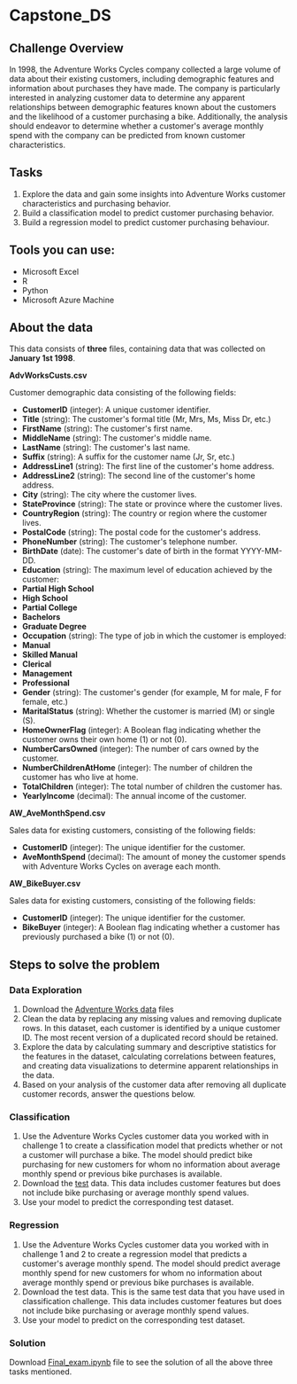 # Capstone_DS

## Challenge Overview
In 1998, the Adventure Works Cycles company collected a large volume of data about their existing customers, including demographic features and information about purchases they have made. The company is particularly interested in analyzing customer data to determine any apparent relationships between demographic features known about the customers and the likelihood of a customer purchasing a bike. Additionally, the analysis should endeavor to determine whether a customer's average monthly spend with the company can be predicted from known customer characteristics.

## Tasks

1. Explore the data and gain some insights into Adventure Works customer characteristics and purchasing behavior.   
2. Build a classification model to predict customer purchasing behavior.   
3. Build a regression model to predict customer purchasing behaviour.   

## Tools you can use:

- Microsoft Excel
- R
- Python
- Microsoft Azure Machine 

## About the data

This data consists of **three** files, containing data that was collected on **January 1st 1998**.     

**AdvWorksCusts.csv**     

Customer demographic data consisting of the following fields:  

- **CustomerID** (integer): A unique customer identifier.
- **Title** (string): The customer's formal title (Mr, Mrs, Ms, Miss Dr, etc.)
- **FirstName** (string): The customer's first name.
- **MiddleName** (string): The customer's middle name.
- **LastName** (string): The customer's last name.
- **Suffix** (string): A suffix for the customer name (Jr, Sr, etc.)
- **AddressLine1** (string): The first line of the customer's home address.
- **AddressLine2** (string): The second line of the customer's home address.
- **City** (string): The city where the customer lives.
- **StateProvince** (string): The state or province where the customer lives.
- **CountryRegion** (string): The country or region where the customer lives.
- **PostalCode** (string): The postal code for the customer's address.
- **PhoneNumber** (string): The customer's telephone number.
- **BirthDate** (date): The customer's date of birth in the format YYYY-MM-DD.
- **Education** (string): The maximum level of education achieved by the customer:
- **Partial High School**
- **High School**
- **Partial College**
- **Bachelors**
- **Graduate Degree**
- **Occupation** (string): The type of job in which the customer is employed:
- **Manual**
- **Skilled Manual**
- **Clerical**
- **Management**
- **Professional**
- **Gender** (string): The customer's gender (for example, M for male, F for female, etc.)
- **MaritalStatus** (string): Whether the customer is married (M) or single (S).
- **HomeOwnerFlag** (integer): A Boolean flag indicating whether the customer owns their own home (1) or not (0).
- **NumberCarsOwned** (integer): The number of cars owned by the customer.
- **NumberChildrenAtHome** (integer): The number of children the customer has who live at home.
- **TotalChildren** (integer): The total number of children the customer has.
- **YearlyIncome** (decimal): The annual income of the customer.

**AW_AveMonthSpend.csv**       

Sales data for existing customers, consisting of the following fields:    

- **CustomerID** (integer): The unique identifier for the customer.
- **AveMonthSpend** (decimal): The amount of money the customer spends with Adventure Works Cycles on average each month.

**AW_BikeBuyer.csv**     

Sales data for existing customers, consisting of the following fields:   

- **CustomerID** (integer): The unique identifier for the customer.
- **BikeBuyer** (integer): A Boolean flag indicating whether a customer has previously purchased a bike (1) or not (0).

## Steps to solve the problem

### Data Exploration

1. Download the [Adventure Works data]() files   
2. Clean the data by replacing any missing values and removing duplicate rows. In this dataset, each customer is identified by a unique customer ID. The most recent version of a duplicated record should be retained.
3. Explore the data by calculating summary and descriptive statistics for the features in the dataset, calculating correlations between features, and creating data visualizations to determine apparent relationships in the data.
4. Based on your analysis of the customer data after removing all duplicate customer records, answer the questions below.

### Classification

1. Use the Adventure Works Cycles customer data you worked with in challenge 1 to create a classification model that predicts whether or not a customer will purchase a bike. The model should predict bike purchasing for new customers for whom no information about average monthly spend or previous bike purchases is available.
2. Download the [test]() data. This data includes customer features but does not include bike purchasing or average monthly spend values.
3. Use your model to predict the corresponding test dataset. 

### Regression

1. Use the Adventure Works Cycles customer data you worked with in challenge 1 and 2 to create a regression model that predicts a customer's average monthly spend. The model should predict average monthly spend for new customers for whom no information about average monthly spend or previous bike purchases is available.
2. Download the test data. This is the same test data that you have used in classification challenge. This data includes customer features but does not include bike purchasing or average monthly spend values.
3. Use your model to predict on the corresponding test dataset. 

### Solution

Download [Final_exam.ipynb]() file to see the solution of all the above three tasks mentioned.



